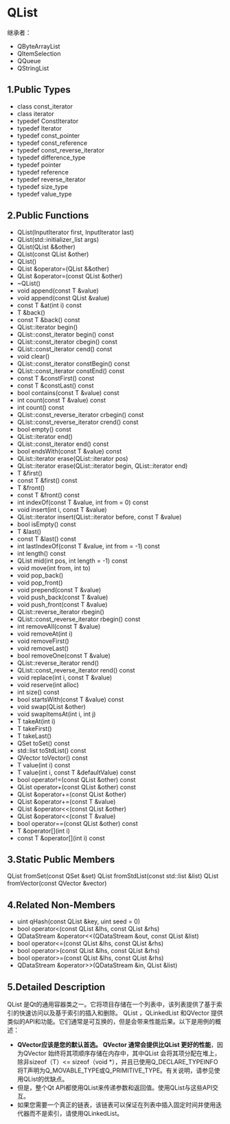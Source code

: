 # QList

继承者：

- QByteArrayList
- QItemSelection
- QQueue
- QStringList

## 1.Public Types

- class const_iterator
- class iterator
- typedef ConstIterator
- typedef Iterator
- typedef const_pointer
- typedef const_reference
- typedef const_reverse_iterator
- typedef difference_type
- typedef pointer
- typedef reference
- typedef reverse_iterator
- typedef size_type
- typedef value_type

## 2.Public Functions

- QList(InputIterator first, InputIterator last)
- QList(std::initializer_list<T> args)
- QList(QList<T> &&other)
- QList(const QList<T> &other)
- QList()
- QList<T> &operator=(QList<T> &&other)
- QList<T> &operator=(const QList<T> &other)
- ~QList()
- void append(const T &value)
- void append(const QList<T> &value)
- const T &at(int i) const
- T &back()
- const T &back() const
- QList::iterator begin()
- QList::const_iterator begin() const
- QList::const_iterator cbegin() const
- QList::const_iterator cend() const
- void clear()
- QList::const_iterator constBegin() const
- QList::const_iterator constEnd() const
- const T &constFirst() const
- const T &constLast() const
- bool contains(const T &value) const
- int count(const T &value) const
- int count() const
- QList::const_reverse_iterator crbegin() const
- QList::const_reverse_iterator crend() const
- bool empty() const
- QList::iterator end()
- QList::const_iterator end() const
- bool endsWith(const T &value) const
- QList::iterator erase(QList::iterator pos)
- QList::iterator erase(QList::iterator begin, QList::iterator end)
- T &first()
- const T &first() const
- T &front()
- const T &front() const
- int indexOf(const T &value, int from = 0) const
- void insert(int i, const T &value)
- QList::iterator insert(QList::iterator before, const T &value)
- bool isEmpty() const
- T &last()
- const T &last() const
- int lastIndexOf(const T &value, int from = -1) const
- int length() const
- QList<T> mid(int pos, int length = -1) const
- void move(int from, int to)
- void pop_back()
- void pop_front()
- void prepend(const T &value)
- void push_back(const T &value)
- void push_front(const T &value)
- QList::reverse_iterator rbegin()
- QList::const_reverse_iterator rbegin() const
- int removeAll(const T &value)
- void removeAt(int i)
- void removeFirst()
- void removeLast()
- bool removeOne(const T &value)
- QList::reverse_iterator rend()
- QList::const_reverse_iterator rend() const
- void replace(int i, const T &value)
- void reserve(int alloc)
- int size() const
- bool startsWith(const T &value) const
- void swap(QList<T> &other)
- void swapItemsAt(int i, int j)
- T takeAt(int i)
- T takeFirst()
- T takeLast()
- QSet<T> toSet() const
- std::list<T> toStdList() const
- QVector<T> toVector() const
- T value(int i) const
- T value(int i, const T &defaultValue) const
- bool operator!=(const QList<T> &other) const
- QList<T> operator+(const QList<T> &other) const
- QList<T> &operator+=(const QList<T> &other)
- QList<T> &operator+=(const T &value)
- QList<T> &operator<<(const QList<T> &other)
- QList<T> &operator<<(const T &value)
- bool operator==(const QList<T> &other) const
- T &operator[](int i)
- const T &operator[](int i) const

## 3.Static Public Members

QList<T> fromSet(const QSet<T> &set)
QList<T> fromStdList(const std::list<T> &list)
QList<T> fromVector(const QVector<T> &vector)

## 4.Related Non-Members

- uint qHash(const QList<T> &key, uint seed = 0)
- bool operator<(const QList<T> &lhs, const QList<T> &rhs)
- QDataStream &operator<<(QDataStream &out, const QList<T> &list)
- bool operator<=(const QList<T> &lhs, const QList<T> &rhs)
- bool operator>(const QList<T> &lhs, const QList<T> &rhs)
- bool operator>=(const QList<T> &lhs, const QList<T> &rhs)
- QDataStream &operator>>(QDataStream &in, QList<T> &list)

## 5.Detailed Description

QList <T>是Qt的通用容器类之一。它将项目存储在一个列表中，该列表提供了基于索引的快速访问以及基于索引的插入和删除。
QList <T>，QLinkedList <T>和QVector <T>提供类似的API和功能。它们通常是可互换的，但是会带来性能后果。以下是用例的概述：

- **QVector应该是您的默认首选。 QVector <T>通常会提供比QList <T>更好的性能**，因为QVector <T>始终将其项顺序存储在内存中，其中QList <T>会将其项分配在堆上，除非sizeof（T）<= sizeof（void *），并且已使用Q_DECLARE_TYPEINFO将T声明为Q_MOVABLE_TYPE或Q_PRIMITIVE_TYPE。有关说明，请参见使用QList的优缺点。
- 但是，整个Qt API都使用QList来传递参数和返回值。使用QList与这些API交互。
- 如果您需要一个真正的链表，该链表可以保证在列表中插入固定时间并使用迭代器而不是索引，请使用QLinkedList。